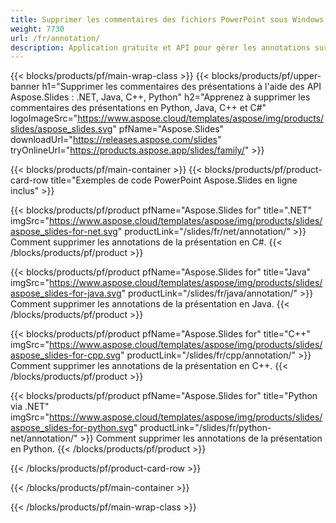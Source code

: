 ```yaml
---
title: Supprimer les commentaires des fichiers PowerPoint sous Windows, Linux et macOS
weight: 7730
url: /fr/annotation/
description: Application gratuite et API pour gérer les annotations sur les fichiers PowerPoint tels que PPT, PPTX, PPS, POT, PPSX, PPTM, PPSM, POTX, POTM et ODP
---
```


{{< blocks/products/pf/main-wrap-class >}}
{{< blocks/products/pf/upper-banner h1="Supprimer les commentaires des présentations à l'aide des API Aspose.Slides : .NET, Java, C++, Python" h2="Apprenez à supprimer les commentaires des présentations en Python, Java, C++ et C#" logoImageSrc="https://www.aspose.cloud/templates/aspose/img/products/slides/aspose_slides.svg" pfName="Aspose.Slides" downloadUrl="https://releases.aspose.com/slides" tryOnlineUrl="https://products.aspose.app/slides/family/" >}}

{{< blocks/products/pf/main-container >}}
{{< blocks/products/pf/product-card-row title="Exemples de code PowerPoint Aspose.Slides en ligne inclus" >}}

{{< blocks/products/pf/product pfName="Aspose.Slides for" title=".NET" imgSrc="https://www.aspose.cloud/templates/aspose/img/products/slides/aspose_slides-for-net.svg" productLink="/slides/fr/net/annotation/" >}}
Comment supprimer les annotations de la présentation en C#.
{{< /blocks/products/pf/product >}}

{{< blocks/products/pf/product pfName="Aspose.Slides for" title="Java" imgSrc="https://www.aspose.cloud/templates/aspose/img/products/slides/aspose_slides-for-java.svg" productLink="/slides/fr/java/annotation/" >}}
Comment supprimer les annotations de la présentation en Java.
{{< /blocks/products/pf/product >}}

{{< blocks/products/pf/product pfName="Aspose.Slides for" title="C++" imgSrc="https://www.aspose.cloud/templates/aspose/img/products/slides/aspose_slides-for-cpp.svg" productLink="/slides/fr/cpp/annotation/" >}}
Comment supprimer les annotations de la présentation en C++.
{{< /blocks/products/pf/product >}}

{{< blocks/products/pf/product pfName="Aspose.Slides for" title="Python via .NET" imgSrc="https://www.aspose.cloud/templates/aspose/img/products/slides/aspose_slides-for-python.svg" productLink="/slides/fr/python-net/annotation/" >}}
Comment supprimer les annotations de la présentation en Python.
{{< /blocks/products/pf/product >}}

{{< /blocks/products/pf/product-card-row >}}

{{< /blocks/products/pf/main-container >}}

{{< /blocks/products/pf/main-wrap-class >}}